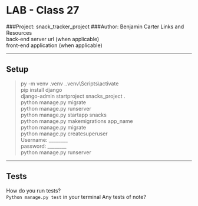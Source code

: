 # LAB - Class 27
###Project: snack_tracker_project
###Author: Benjamin Carter
Links and Resources\
back-end server url (when applicable)\
front-end application (when applicable)

___
## Setup


>py -m venv .venv
.\.venv\Scripts\activate \
pip install django \
django-admin startproject snacks_project . \
python manage.py migrate \
python manage.py runserver \
python manage.py startapp snacks \
python manage.py makemigrations app_name\
python manage.py migrate\
python manage.py createsuperuser\
Username: ________\
password: ________\
python manage.py runserver

___
## Tests
How do you run tests? \
``Python manage.py test`` in your terminal
Any tests of note?
